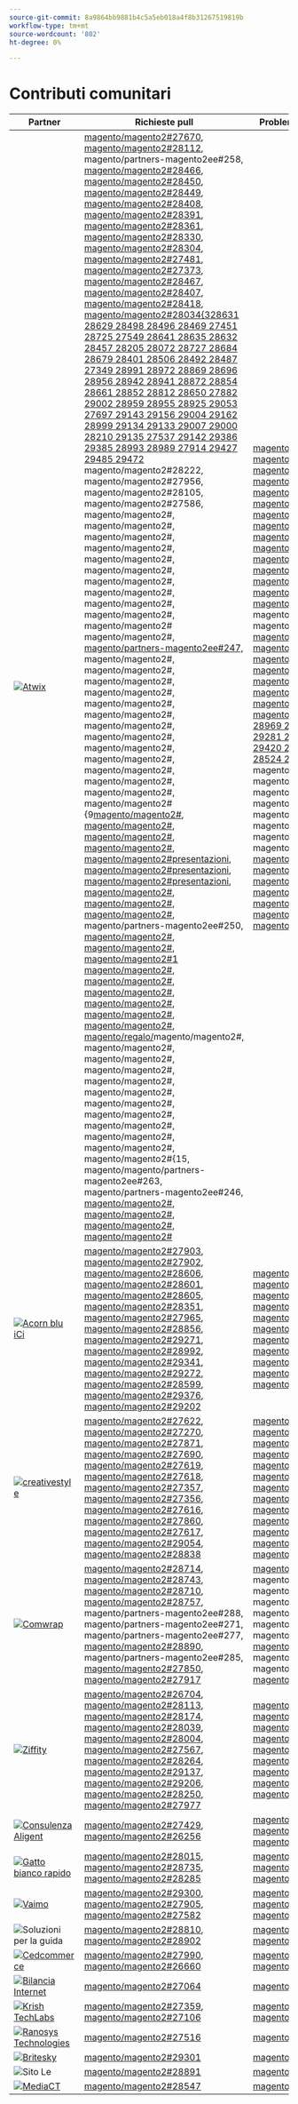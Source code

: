 ```yaml
---
source-git-commit: 8a9864bb9881b4c5a5eb018a4f8b31267519819b
workflow-type: tm+mt
source-wordcount: '802'
ht-degree: 0%

---
```

# Contributi comunitari

| Partner | Richieste pull | Problemi GitHub correlati |
| ------- | ------- | ------- |
| <a target="_blank" href="https://partners.magento.com/portal/directory/?query=Atwix"><img alt="Atwix" src="https://avatars3.githubusercontent.com/t/2617739?s=400&v=4"></a> | [magento/magento2#27670](https://github.com/magento/magento2/pull/27670), [magento/magento2#28112](https://github.com/magento/magento2/pull/28112), magento/partners-magento2ee#258, [magento/magento2#28466](https://github.com/magento/magento2/pull/28466), [magento/magento2#28450](https://github.com/magento/magento2/pull/28450), [magento/magento2#28449](https://github.com/magento/magento2/pull/28449), [magento/magento2#28408](https://github.com/magento/magento2/pull/28408), [magento/magento2#28391](https://github.com/magento/magento2/pull/28391), [magento/magento2#28361](https://github.com/magento/magento2/pull/28361), [magento/magento2#28330](https://github.com/magento/magento2/pull/28330), [magento/magento2#28304](https://github.com/magento/magento2/pull/28304), [magento/magento2#27481](https://github.com/magento/magento2/pull/27481), [magento/magento2#27373](https://github.com/magento/magento2/pull/27373), [magento/magento2#28467](https://github.com/magento/magento2/pull/28467), [magento/magento2#28407](https://github.com/magento/magento2/pull/28407), [magento/magento2#28418](https://github.com/magento/magento2/pull/28418), [magento/magento2#28034{328631 28629 28498 28496 28469 27451 28725 27549 28641 28635 28632 28457 28205 28072 28727 28684 28679 28401 28506 28492 28487 27349 28991 28972 28869 28696 28956 28942 28941 28872 28854 28661 28852 28812 28650 27882 29002 28959 28955 28925 29053 27697 29143 29156 29004 29162 28999 29134 29133 29007 29000 28210 29135 27537 29142 29386 29385 28993 28989 27914 29427 29485 29472 ](https://github.com/magento/magento2/pull/28034)magento/magento2#28222[, ](https://github.com/magento/magento2/pull/28222)magento/magento2#27956[, ](https://github.com/magento/magento2/pull/27956)magento/magento2#28105[, ](https://github.com/magento/magento2/pull/28105)magento/magento2#27586[, ](https://github.com/magento/magento2/pull/27586)magento/magento2#[, ](https://github.com/magento/magento2/pull/28631)magento/magento2#[, ](https://github.com/magento/magento2/pull/28629)magento/magento2#[, ](https://github.com/magento/magento2/pull/28498)magento/magento2#[, ](https://github.com/magento/magento2/pull/28496)magento/magento2#[, ](https://github.com/magento/magento2/pull/28469)magento/magento2#[, ](https://github.com/magento/magento2/pull/27451)magento/magento2#[, ](https://github.com/magento/magento2/pull/28725)magento/magento2#[, ](https://github.com/magento/magento2/pull/27549)magento/magento2#[, ](https://github.com/magento/magento2/pull/28641)magento/magento2#[, ](https://github.com/magento/magento2/pull/28635)magento/magento2#[ ](https://github.com/magento/magento2/pull/28632)magento/magento2#[, magento/partners-magento2ee#247, ](https://github.com/magento/magento2/pull/28457)magento/magento2#[, ](https://github.com/magento/magento2/pull/28205)magento/magento2#[, ](https://github.com/magento/magento2/pull/28072)magento/magento2#[, ](https://github.com/magento/magento2/pull/28727)magento/magento2#[, ](https://github.com/magento/magento2/pull/28684)magento/magento2#[, ](https://github.com/magento/magento2/pull/28679)magento/magento2#[, ](https://github.com/magento/magento2/pull/28401)magento/magento2#[, ](https://github.com/magento/magento2/pull/28506)magento/magento2#[, ](https://github.com/magento/magento2/pull/28492)magento/magento2#[, ](https://github.com/magento/magento2/pull/28487)magento/magento2#[, ](https://github.com/magento/magento2/pull/27349)magento/magento2#[, ](https://github.com/magento/magento2/pull/28991)magento/magento2#[, ](https://github.com/magento/magento2/pull/28972)magento/magento2#[, ](https://github.com/magento/magento2/pull/28869)magento/magento2#{9[magento/magento2#](https://github.com/magento/magento2/pull/28696), [magento/magento2#](https://github.com/magento/magento2/pull/28956), [magento/magento2#](https://github.com/magento/magento2/pull/28942), [magento/magento2#](https://github.com/magento/magento2/pull/28941), [magento/magento2#presentazioni](https://github.com/magento/magento2/pull/28872), [magento/magento2#presentazioni](https://github.com/magento/magento2/pull/28854), [magento/magento2#presentazioni](https://github.com/magento/magento2/pull/28661), [magento/magento2#](https://github.com/magento/magento2/pull/28852), [magento/magento2#](https://github.com/magento/magento2/pull/28812), [magento/magento2#](https://github.com/magento/magento2/pull/28650), magento/partners-magento2ee#250, [magento/magento2#](https://github.com/magento/magento2/pull/27882), [magento/magento2#](https://github.com/magento/magento2/pull/29002), [magento/magento2#1](https://github.com/magento/magento2/pull/28959) [magento/magento2#](https://github.com/magento/magento2/pull/28955), [magento/magento2#](https://github.com/magento/magento2/pull/28925), [magento/magento2#](https://github.com/magento/magento2/pull/29053), [magento/magento2#](https://github.com/magento/magento2/pull/27697), [magento/magento2#](https://github.com/magento/magento2/pull/29143), [magento/magento2#](https://github.com/magento/magento2/pull/29156), [magento/regalo/](https://github.com/magento/magento2/pull/29004)magento/magento2#[, ](https://github.com/magento/magento2/pull/29162)magento/magento2#[, ](https://github.com/magento/magento2/pull/28999)magento/magento2#[, ](https://github.com/magento/magento2/pull/29134)magento/magento2#[, ](https://github.com/magento/magento2/pull/29133)magento/magento2#[, ](https://github.com/magento/magento2/pull/29007)magento/magento2#[, ](https://github.com/magento/magento2/pull/29000)magento/magento2#[, ](https://github.com/magento/magento2/pull/28210)magento/magento2#[, ](https://github.com/magento/magento2/pull/29135)magento/magento2#[, ](https://github.com/magento/magento2/pull/27537)magento/magento2#[, ](https://github.com/magento/magento2/pull/29142)magento/magento2#[, ](https://github.com/magento/magento2/pull/29386)magento/magento2#{15[, ](https://github.com/magento/magento2/pull/29385)magento/magento/partners-magento2ee#263, magento/partners-magento2ee#246, [magento/magento2#](https://github.com/magento/magento2/pull/28993), [magento/magento2#](https://github.com/magento/magento2/pull/28989), [magento/magento2#](https://github.com/magento/magento2/pull/27914), [magento/magento2#](https://github.com/magento/magento2/pull/29427)[](https://github.com/magento/magento2/pull/29485)[](https://github.com/magento/magento2/pull/29472) | [magento/magento2#28202](https://github.com/magento/magento2/issues/28202), [magento/magento2#28393](https://github.com/magento/magento2/issues/28393), [magento/magento2#28377](https://github.com/magento/magento2/issues/28377), [magento/magento2#28394](https://github.com/magento/magento2/issues/28394), [magento/magento2#19481](https://github.com/magento/magento2/issues/19481), [magento/magento2#28040](https://github.com/magento/magento2/issues/28040), [magento/magento2#28138](https://github.com/magento/magento2/issues/28138), [magento/magento2#28261](https://github.com/magento/magento2/issues/28261), [magento/magento2#253](https://github.com/magento/magento2/issues/253), [magento/magento2#27337](https://github.com/magento/magento2/issues/27337), [magento/magento2#21101](https://github.com/magento/magento2/issues/21101), [magento/magento2#28755](https://github.com/magento/magento2/issues/28755), [magento/magento2#28720](https://github.com/magento/magento2/issues/28720), [magento/magento2#28744](https://github.com/magento/magento2/issues/28744), [magento/magento2#28721](https://github.com/magento/magento2/issues/28721), magento/partners-magento2ee#22 [magento/magento2#246](https://github.com/magento/magento2/issues/246), [magento/magento2#28519](https://github.com/magento/magento2/issues/28519), [magento/magento2#28481](https://github.com/magento/magento2/issues/28481), [magento/magento2#28262](https://github.com/magento/magento2/issues/28262), [magento/magento2#28427](https://github.com/magento/magento2/issues/28427), [magento/magento2#29032](https://github.com/magento/magento2/issues/29032), [magento/magento2#29012](https://github.com/magento/magento2/issues/29012), [magento/magento2#29039 28969 29009 29287 29289 29281 29295 28800 29292 29420 29434 29388 29380 28524 29539 ](https://github.com/magento/magento2/issues/29039)magento/magento2#[, ](https://github.com/magento/magento2/issues/28969)magento/magento2#[, ](https://github.com/magento/magento2/issues/29009)magento/magento2#250[, ](https://github.com/magento/magento2/issues/250)magento/magento2#[, ](https://github.com/magento/magento2/issues/29287)magento/magento2#[, ](https://github.com/magento/magento2/issues/29289)magento/magento2#[, ](https://github.com/magento/magento2/issues/29281)magento/magento2#[, ](https://github.com/magento/magento2/issues/29295)magento/magento/magento2 [magento/magento2#](https://github.com/magento/magento2/issues/28800), [magento/magento2#](https://github.com/magento/magento2/issues/29292), [magento/magento2#](https://github.com/magento/magento2/issues/29420), [magento/magento2#](https://github.com/magento/magento2/issues/29434), [magento/magento2#](https://github.com/magento/magento2/issues/29388), [magento/magento2#](https://github.com/magento/magento2/issues/29380), [magento/magento2#](https://github.com/magento/magento2/issues/28524)[](https://github.com/magento/magento2/issues/29539) |
| <a target="_blank" href="https://solutionpartners.adobe.com/s/directory/detail/blue+acorn+ici"><img alt="Acorn blu iCi" src="https://avatars0.githubusercontent.com/t/2916141?s=400&v=4"></a> | [magento/magento2#27903](https://github.com/magento/magento2/pull/27903), [magento/magento2#27902](https://github.com/magento/magento2/pull/27902), [magento/magento2#28606](https://github.com/magento/magento2/pull/28606), [magento/magento2#28601](https://github.com/magento/magento2/pull/28601), [magento/magento2#28605](https://github.com/magento/magento2/pull/28605), [magento/magento2#28351](https://github.com/magento/magento2/pull/28351), [magento/magento2#27965](https://github.com/magento/magento2/pull/27965), [magento/magento2#28856](https://github.com/magento/magento2/pull/28856), [magento/magento2#29271](https://github.com/magento/magento2/pull/29271), [magento/magento2#28992](https://github.com/magento/magento2/pull/28992), [magento/magento2#29341](https://github.com/magento/magento2/pull/29341), [magento/magento2#29272](https://github.com/magento/magento2/pull/29272), [magento/magento2#28599](https://github.com/magento/magento2/pull/28599), [magento/magento2#29376](https://github.com/magento/magento2/pull/29376), [magento/magento2#29202](https://github.com/magento/magento2/pull/29202) | [magento/magento2#28383](https://github.com/magento/magento2/issues/28383), [magento/magento2#28850](https://github.com/magento/magento2/issues/28850), [magento/magento2#28376](https://github.com/magento/magento2/issues/28376), [magento/magento2#27962](https://github.com/magento/magento2/issues/27962), [magento/magento2#28656](https://github.com/magento/magento2/issues/28656), [magento/magento2#29283](https://github.com/magento/magento2/issues/29283), [magento/magento2#29159](https://github.com/magento/magento2/issues/29159), [magento/magento2#29389](https://github.com/magento/magento2/issues/29389), [magento/magento2#29346](https://github.com/magento/magento2/issues/29346), [magento/magento2#29453](https://github.com/magento/magento2/issues/29453), [magento/magento2#29477](https://github.com/magento/magento2/issues/29477) |
| <a target="_blank" href="https://partners.magento.com/portal/directory/?query=creativestyle"><img alt="creativestyle" src="https://avatars1.githubusercontent.com/t/3230856?s=400&v=4"></a> | [magento/magento2#27622](https://github.com/magento/magento2/pull/27622), [magento/magento2#27270](https://github.com/magento/magento2/pull/27270), [magento/magento2#27871](https://github.com/magento/magento2/pull/27871), [magento/magento2#27690](https://github.com/magento/magento2/pull/27690), [magento/magento2#27619](https://github.com/magento/magento2/pull/27619), [magento/magento2#27618](https://github.com/magento/magento2/pull/27618), [magento/magento2#27357](https://github.com/magento/magento2/pull/27357), [magento/magento2#27356](https://github.com/magento/magento2/pull/27356), [magento/magento2#27616](https://github.com/magento/magento2/pull/27616), [magento/magento2#27860](https://github.com/magento/magento2/pull/27860), [magento/magento2#27617](https://github.com/magento/magento2/pull/27617), [magento/magento2#29054](https://github.com/magento/magento2/pull/29054), [magento/magento2#28838](https://github.com/magento/magento2/pull/28838) | [magento/magento2#28110](https://github.com/magento/magento2/issues/28110), [magento/magento2#26026](https://github.com/magento/magento2/issues/26026), [magento/magento2#28339](https://github.com/magento/magento2/issues/28339), [magento/magento2#28340](https://github.com/magento/magento2/issues/28340), [magento/magento2#28381](https://github.com/magento/magento2/issues/28381), [magento/magento2#28382](https://github.com/magento/magento2/issues/28382), [magento/magento2#28166](https://github.com/magento/magento2/issues/28166), [magento/magento2#28433](https://github.com/magento/magento2/issues/28433), [magento/magento2#28807](https://github.com/magento/magento2/issues/28807), [magento/magento2#28823](https://github.com/magento/magento2/issues/28823), [magento/magento2#28811](https://github.com/magento/magento2/issues/28811), [magento/magento2#29087](https://github.com/magento/magento2/issues/29087), [magento/magento2#25934](https://github.com/magento/magento2/issues/25934) |
| <a target="_blank" href="https://partners.magento.com/portal/directory/?query=Comwrap"><img alt="Comwrap" src="https://avatars3.githubusercontent.com/t/2637428?s=400&v=4"></a> | [magento/magento2#28714](https://github.com/magento/magento2/pull/28714), [magento/magento2#28743](https://github.com/magento/magento2/pull/28743), [magento/magento2#28710](https://github.com/magento/magento2/pull/28710), [magento/magento2#28757](https://github.com/magento/magento2/pull/28757), magento/partners-magento2ee#288, magento/partners-magento2ee#271, magento/partners-magento2ee#277, [magento/magento2#28890](https://github.com/magento/magento2/pull/28890), magento/partners-magento2ee#285, [magento/magento2#27850](https://github.com/magento/magento2/pull/27850), [magento/magento2#27917](https://github.com/magento/magento2/pull/27917) | [magento/magento2#28584](https://github.com/magento/magento2/issues/28584), magento/partners-magento2ee#28563, magento/partners-magento2ee#28566, magento/partners-magento2ee#28769, [magento/magento2#26121](https://github.com/magento/magento2/issues/26121), magento/partners-magento2ee#28834, [magento/magento2#28705](https://github.com/magento/magento2/issues/28705) |
| <a target="_blank" href="https://partners.magento.com/portal/directory/?query=Ziffity"><img alt="Ziffity" src="https://avatars1.githubusercontent.com/t/3432500?s=400&v=4"></a> | [magento/magento2#26704](https://github.com/magento/magento2/pull/26704), [magento/magento2#28113](https://github.com/magento/magento2/pull/28113), [magento/magento2#28174](https://github.com/magento/magento2/pull/28174), [magento/magento2#28039](https://github.com/magento/magento2/pull/28039), [magento/magento2#28004](https://github.com/magento/magento2/pull/28004), [magento/magento2#27567](https://github.com/magento/magento2/pull/27567), [magento/magento2#28264](https://github.com/magento/magento2/pull/28264), [magento/magento2#29137](https://github.com/magento/magento2/pull/29137), [magento/magento2#29206](https://github.com/magento/magento2/pull/29206), [magento/magento2#28250](https://github.com/magento/magento2/pull/28250), [magento/magento2#27977](https://github.com/magento/magento2/pull/27977) | [magento/magento2#28165](https://github.com/magento/magento2/issues/28165), [magento/magento2#28201](https://github.com/magento/magento2/issues/28201), [magento/magento2#27985](https://github.com/magento/magento2/issues/27985), [magento/magento2#27091](https://github.com/magento/magento2/issues/27091), [magento/magento2#28308](https://github.com/magento/magento2/issues/28308), [magento/magento2#28270](https://github.com/magento/magento2/issues/28270), [magento/magento2#28947](https://github.com/magento/magento2/issues/28947), [magento/magento2#29344](https://github.com/magento/magento2/issues/29344), [magento/magento2#29097](https://github.com/magento/magento2/issues/29097) |
| <a target="_blank" href="https://solutionpartners.adobe.com/s/directory/detail/aligent+consulting"><img alt="Consulenza Aligent" src="https://avatars3.githubusercontent.com/t/2686050?s=400&v=4"></a> | [magento/magento2#27429](https://github.com/magento/magento2/pull/27429), [magento/magento2#26256](https://github.com/magento/magento2/pull/26256) | [magento/magento2#28306](https://github.com/magento/magento2/issues/28306), [magento/magento2#8815](https://github.com/magento/magento2/issues/8815), [magento/magento2#26255](https://github.com/magento/magento2/issues/26255) |
| <a target="_blank" href="https://solutionpartners.adobe.com/s/directory/detail/fast+white+cat"><img alt="Gatto bianco rapido" src="https://avatars0.githubusercontent.com/t/3579504?s=400&v=4"></a> | [magento/magento2#28015](https://github.com/magento/magento2/pull/28015), [magento/magento2#28735](https://github.com/magento/magento2/pull/28735), [magento/magento2#28285](https://github.com/magento/magento2/pull/28285) | [magento/magento2#28011](https://github.com/magento/magento2/issues/28011), [magento/magento2#26504](https://github.com/magento/magento2/issues/26504), [magento/magento2#26427](https://github.com/magento/magento2/issues/26427) |
| <a target="_blank" href="https://partners.magento.com/portal/directory/?query=Vaimo"><img alt="Vaimo" src="https://avatars0.githubusercontent.com/t/2617778?s=400&v=4"></a> | [magento/magento2#29300](https://github.com/magento/magento2/pull/29300), [magento/magento2#27905](https://github.com/magento/magento2/pull/27905), [magento/magento2#27582](https://github.com/magento/magento2/pull/27582) | [magento/magento2#29299](https://github.com/magento/magento2/issues/29299), [magento/magento2#28303](https://github.com/magento/magento2/issues/28303), [magento/magento2#27570](https://github.com/magento/magento2/issues/27570) |
| <img alt="Soluzioni per la guida" src="https://avatars2.githubusercontent.com/t/3888698?s=400&v=4"></a> | [magento/magento2#28810](https://github.com/magento/magento2/pull/28810), [magento/magento2#28902](https://github.com/magento/magento2/pull/28902) | [magento/magento2#28982](https://github.com/magento/magento2/issues/28982), [magento/magento2#29327](https://github.com/magento/magento2/issues/29327) |
| <a target="_blank" href="https://partners.magento.com/portal/directory/?query=Cedcommerce"><img alt="Cedcommerce" src="https://avatars2.githubusercontent.com/t/3028824?s=400&v=4"></a> | [magento/magento2#27990](https://github.com/magento/magento2/pull/27990), [magento/magento2#26660](https://github.com/magento/magento2/pull/26660) | [magento/magento2#26118](https://github.com/magento/magento2/issues/26118), [magento/magento2#28143](https://github.com/magento/magento2/issues/28143) |
| <a target="_blank" href="https://solutionpartners.adobe.com/s/directory/detail/balance+internet"><img alt="Bilancia Internet" src="https://avatars3.githubusercontent.com/t/2610630?s=400&v=4"></a> | [magento/magento2#27064](https://github.com/magento/magento2/pull/27064) | [magento/magento2#27063](https://github.com/magento/magento2/issues/27063) |
| <a target="_blank" href="https://solutionpartners.adobe.com/s/directory/detail/krish+technolabs"><img alt="Krish TechLabs" src="https://avatars0.githubusercontent.com/t/2849637?s=400&v=4"></a> | [magento/magento2#27359](https://github.com/magento/magento2/pull/27359), [magento/magento2#27106](https://github.com/magento/magento2/pull/27106) | [magento/magento2#27358](https://github.com/magento/magento2/issues/27358), [magento/magento2#27099](https://github.com/magento/magento2/issues/27099) |
| <a target="_blank" href="https://solutionpartners.adobe.com/s/directory/detail/ranosys+technologiess"><img alt="Ranosys Technologies" src="https://avatars0.githubusercontent.com/t/3182140?s=400&v=4"></a> | [magento/magento2#27516](https://github.com/magento/magento2/pull/27516) | [magento/magento2#26191](https://github.com/magento/magento2/issues/26191) |
| <a target="_blank" href="https://partners.magento.com/portal/directory/?query=Briteskies"><img alt="Britesky" src="https://avatars1.githubusercontent.com/t/2617741?s=400&v=4"></a> | [magento/magento2#29301](https://github.com/magento/magento2/pull/29301) | [magento/magento2#104](https://github.com/magento/magento2/issues/104) |
| <img alt="Sito Le" src="https://avatars3.githubusercontent.com/t/3649033?s=400&v=4"></a> | [magento/magento2#28891](https://github.com/magento/magento2/pull/28891) | [magento/magento2#29056](https://github.com/magento/magento2/issues/29056) |
| <a target="_blank" href="https://partners.magento.com/portal/directory/?query=MediaCT"><img alt="MediaCT" src="https://avatars3.githubusercontent.com/t/2617762?s=400&v=4"></a> | [magento/magento2#28547](https://github.com/magento/magento2/pull/28547) | [magento/magento2#28685](https://github.com/magento/magento2/issues/28685) |
